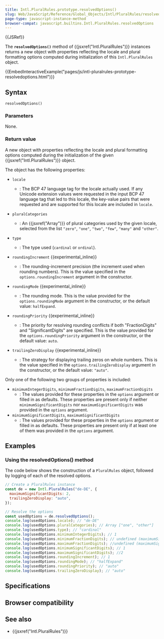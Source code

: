 ```yaml
---
title: Intl.PluralRules.prototype.resolvedOptions()
slug: Web/JavaScript/Reference/Global_Objects/Intl/PluralRules/resolvedOptions
page-type: javascript-instance-method
browser-compat: javascript.builtins.Intl.PluralRules.resolvedOptions
---
```


{{JSRef}}

The **`resolvedOptions()`** method of {{jsxref("Intl.PluralRules")}} instances returns a new object with properties reflecting the locale and plural formatting options computed during initialization of this `Intl.PluralRules` object.

{{EmbedInteractiveExample("pages/js/intl-pluralrules-prototype-resolvedoptions.html")}}

## Syntax

```js-nolint
resolvedOptions()
```

### Parameters

None.

### Return value

A new object with properties reflecting the locale and plural formatting options computed during the initialization of the given {{jsxref("Intl.PluralRules")}} object.

The object has the following properties:

- `locale`
  - : The BCP 47 language tag for the locale actually used. If any Unicode extension values were requested in the input BCP 47 language tag that led to this locale, the key-value pairs that were requested and are supported for this locale are included in `locale`.
- `pluralCategories`
  - : An {{jsxref("Array")}} of plural categories used by the given locale, selected from the list `"zero"`, `"one"`, `"two"`, `"few"`, `"many"` and `"other"`.
- `type`

  - : The type used (`cardinal` or `ordinal`).

- `roundingIncrement` {{experimental_inline}}
  - : The rounding-increment precision (the increment used when rounding numbers).
    This is the value specified in the `options.roundingIncrement` argument in the constructor.
- `roundingMode` {{experimental_inline}}
  - : The rounding mode.
    This is the value provided for the `options.roundingMode` argument in the constructor, or the default value: `halfExpand`.
- `roundingPriority` {{experimental_inline}}
  - : The priority for resolving rounding conflicts if both "FractionDigits" and "SignificantDigits" are specified.
    This is the value provided for the `options.roundingPriority` argument in the constructor, or the default value: `auto`.
- `trailingZeroDisplay` {{experimental_inline}}
  - : The strategy for displaying trailing zeros on whole numbers.
    This is the value specified in the `options.trailingZeroDisplay` argument in the constructor, or the default value: `"auto"`.

Only one of the following two groups of properties is included:

- `minimumIntegerDigits`, `minimumFractionDigits`, `maximumFractionDigits`
  - : The values provided for these properties in the `options` argument or filled in as defaults.
    These properties are present only if neither `minimumSignificantDigits` nor `maximumSignificantDigits` was provided in the `options` argument.
- `minimumSignificantDigits`, `maximumSignificantDigits`
  - : The values provided for these properties in the `options` argument or filled in as defaults.
    These properties are present only if at least one of them was provided in the `options` argument.

## Examples

### Using the resolvedOptions() method

The code below shows the construction of a `PluralRules` object, followed by logging of each of the resolved options.

```js
// Create a PluralRules instance
const de = new Intl.PluralRules("de-DE", {
  maximumSignificantDigits: 2,
  trailingZeroDisplay: "auto",
});

// Resolve the options
const usedOptions = de.resolvedOptions();
console.log(usedOptions.locale); // "de-DE"
console.log(usedOptions.pluralCategories); // Array ["one", "other"]
console.log(usedOptions.type); // "cardinal"
console.log(usedOptions.minimumIntegerDigits); // 1
console.log(usedOptions.minimumFractionDigits); // undefined (maximumSignificantDigits is set)
console.log(usedOptions.maximumFractionDigits); //undefined (maximumSignificantDigits is set)
console.log(usedOptions.minimumSignificantDigits); // 1
console.log(usedOptions.maximumSignificantDigits); //2
console.log(usedOptions.roundingIncrement); // 1
console.log(usedOptions.roundingMode); // "halfExpand"
console.log(usedOptions.roundingPriority); // "auto"
console.log(usedOptions.trailingZeroDisplay); // "auto"
```

## Specifications



## Browser compatibility



## See also

- {{jsxref("Intl.PluralRules")}}
